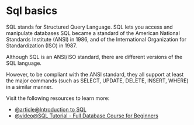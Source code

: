 # Sql basics

SQL stands for Structured Query Language. SQL lets you access and manipulate databases
SQL became a standard of the American National Standards Institute (ANSI) in 1986, and of the International Organization for Standardization (ISO) in 1987.

Although SQL is an ANSI/ISO standard, there are different versions of the SQL language.

However, to be compliant with the ANSI standard, they all support at least the major commands (such as SELECT, UPDATE, DELETE, INSERT, WHERE) in a similar manner.

Visit the following resources to learn more:

- [@article@Introduction to SQL](https://www.w3schools.com/sql/sql_intro.asp)
- [@video@SQL Tutorial - Full Database Course for Beginners](https://www.youtube.com/watch?v=HXV3zeQKqGY)
